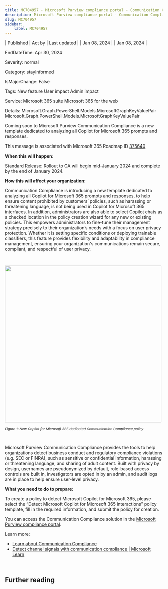 ```yaml
---
title: MC704957 - Microsoft Purview compliance portal - Communication Compliance – Detect Copilot for Microsoft 365 interactions template
description: Microsoft Purview compliance portal - Communication Compliance – Detect Copilot for Microsoft 365 interactions template
slug: MC704957
sidebar:
    label: MC704957
---
```


| Published | Act by | Last updated |
| Jan 08, 2024 |  | Jan 08, 2024 |

EndDateTime: Apr 30, 2024

Severity: normal

Category: stayInformed

IsMajorChange: False

Tags: New feature User impact Admin impact

Service: Microsoft 365 suite Microsoft 365 for the web

Details: Microsoft.Graph.PowerShell.Models.MicrosoftGraphKeyValuePair Microsoft.Graph.PowerShell.Models.MicrosoftGraphKeyValuePair

<p>Coming soon to Microsoft Purview Communication Compliance is a new template dedicated to analyzing all Copilot for Microsoft 365 prompts and responses.</p>
<p>This message is associated with Microsoft 365 Roadmap ID <a href="https://www.microsoft.com/microsoft-365/roadmap?filters=&amp;searchterms=375640" target="_blank">375640</a></p>
<p><b>When this will happen:</b></p>

<p>Standard Release: Rollout to GA will begin mid-January 2024 and complete by the end of January 2024.</p>

<p><b>How this will affect your organization:</b></p>

<p>Communication Compliance is introducing a new template dedicated to analyzing all Copilot for Microsoft 365 prompts and responses, to help ensure content prohibited by customers’ policies, such as harassing or threatening language, is not being used in Copilot for Microsoft 365 interfaces. In addition, administrators are also able to select Copilot chats as a checked location in the policy creation wizard for any new or existing policies. This empowers administrators to fine-tune their management strategy precisely to their organization’s needs with a focus on user privacy protection. Whether it is setting specific conditions or deploying trainable classifiers, this feature provides flexibility and adaptability in compliance management, ensuring your organization's communications remain secure, compliant, and respectful of user privacy.&nbsp;</p><p><br></p>

<p><img src="https://img-prod-cms-rt-microsoft-com.akamaized.net/cms/api/am/imageFileData/RW1gbqR?ver=1b25" style="width: 500px;"><br></p><p><i><span style="font-size: 11px;">Figure 1: New Copilot for Microsoft 365 dedicated Communication Compliance policy</span></i></p><p><i><span style="font-size: 11px;"><br></span></i></p>
<p>Microsoft Purview Communication Compliance provides the tools to help organizations detect business conduct and regulatory compliance violations (e.g. SEC or FINRA), such as sensitive or confidential information, harassing or threatening language, and sharing of adult content. Built with privacy by design, usernames are pseudonymized by default, role-based access controls are built in, investigators are opted in by an admin, and audit logs are in place to help ensure user-level privacy.&nbsp;</p>
<p><b>What you need to do to prepare:</b></p>
<p>To create a policy to detect Microsoft Copilot for Microsoft 365, please select the “Detect Microsoft Copilot for Microsoft 365 interactions” policy template, fill in the required information, and submit the policy for creation.
</p><p>You can access the Communication Compliance solution in the <a href="https://purview.microsoft.com/compliance" target="_blank">Microsoft Purview compliance portal</a>.</p><p> 
</p><p>Learn more: 
</p><ul><li><a href="https://docs.microsoft.com/microsoft-365/compliance/communication-compliance?view=o365-worldwide" target="_blank">Learn about Communication Compliance</a></li><li><a href="https://learn.microsoft.com/purview/communication-compliance-channels?view=o365-worldwide#microsoft-365-copilot" target="_blank">Detect channel signals with communication compliance | Microsoft Learn</a></li></ul><p><br></p>

## Further reading
